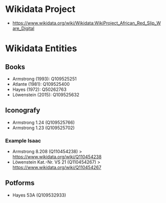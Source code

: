 # Wikidata Project

* https://www.wikidata.org/wiki/Wikidata:WikiProject_African_Red_Slip_Ware_Digital

# Wikidata Entities

## Books

-   Armstrong (1993): Q109525251
-   Atlante (1981): Q109525400
-   Hayes (1972): Q50262763
-   Löwenstein (2015): Q109525632

## Iconografy

-   Armstrong 1.24 (Q109525766)
-   Armstrong 1.23 (Q109525702)

### Example Isaac

-   Armstrong 8.208 (Q110454238) > https://www.wikidata.org/wiki/Q110454238
-   Löwenstein Kat.-Nr. VS 21 (Q110454267) > https://www.wikidata.org/wiki/Q110454267

## Potforms

-   Hayes 53A (Q109532933)
